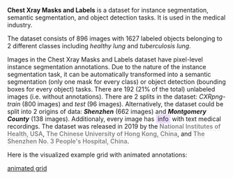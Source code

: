 **Chest Xray Masks and Labels** is a dataset for instance segmentation, semantic segmentation, and object detection tasks. It is used in the medical industry. 

The dataset consists of 896 images with 1627 labeled objects belonging to 2 different classes including *healthy lung* and *tuberculosis lung*.

Images in the Chest Xray Masks and Labels dataset have pixel-level instance segmentation annotations. Due to the nature of the instance segmentation task, it can be automatically transformed into a semantic segmentation (only one mask for every class) or object detection (bounding boxes for every object) tasks. There are 192 (21% of the total) unlabeled images (i.e. without annotations). There are 2 splits in the dataset: *CXRpng-train* (800 images) and *test* (96 images). Alternatively, the dataset could be split into 2 origins of data: ***Shenzhen*** (662 images) and ***Montgomery County*** (138 images). Additionaly, every image has <span style="background-color: #ecdefc; padding: 2px 4px; border-radius: 4px;">info</span> with text medical recordings. The dataset was released in 2019 by the <span style="font-weight: 600; color: grey; border-bottom: 1px dashed #d3d3d3;">National Institutes of Health, USA</span>, <span style="font-weight: 600; color: grey; border-bottom: 1px dashed #d3d3d3;">The Chinese University of Hong Kong, China</span>, and <span style="font-weight: 600; color: grey; border-bottom: 1px dashed #d3d3d3;">The Shenzhen No. 3 People's Hospital, China</span>.

Here is the visualized example grid with animated annotations:

[animated grid](https://github.com/dataset-ninja/chest-xray/raw/main/visualizations/horizontal_grid.webm)
